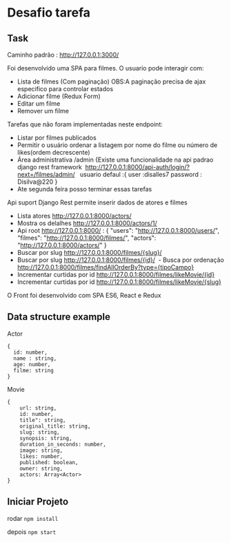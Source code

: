# Desafio tarefa
## Task


Caminho padrão : http://127.0.0.1:3000/

Foi desenvolvido uma SPA para filmes. O usuario pode interagir com:
 - Lista de filmes (Com paginação)
 OBS:A paginação precisa de ajax especifico para controlar estados
 - Adicionar filme (Redux Form)
 - Editar um filme
 - Remover um filme 


 Tarefas que não foram implementadas neste endpoint:
 - Listar por filmes publicados  
 - Permitir o usuário ordenar a listagem por nome do filme ou número de likes(ordem decrescente) 
 - Área administrativa /admin {Existe uma funcionalidade na api padrao django rest framework  http://127.0.0.1:8000/api-auth/login/?next=/filmes/admin/   
       usuario defaul :{
             user :disalles7
             password : Disilva@220
       }
  - Ate segunda feira posso terminar essas tarefas     
   
Api suport Django Rest permite inserir dados de atores e filmes
 - Lista atores http://127.0.0.1:8000/actors/ 
 - Mostra os delalhes http://127.0.0.1:8000/actors/1/
 - Api root http://127.0.0.1:8000/ :
  {
      "users": "http://127.0.0.1:8000/users/",
      "filmes": "http://127.0.0.1:8000/filmes/",
      "actors": "http://127.0.0.1:8000/actors/"
  }
  - Buscar por slug http://127.0.0.1:8000/filmes/{slug}/
  - Buscar por slug http://127.0.0.1:8000/filmes/{id}/
  - Busca por ordenação http://127.0.0.1:8000/filmes/findAllOrderBy?type={tipoCampo}
  - Incrementar curtidas por id http://127.0.0.1:8000/filmes/likeMovie/{id}
  - Incrementar curtidas por id http://127.0.0.1:8000/filmes/likeMovie/{slug}


O Front  foi desenvolvido com SPA ES6, React e Redux
## Data structure example
Actor 

```
{
  id: number,
  name : string,
  age: number,
  filme: string
}
```

Movie
```
{
    url: string,
    id: number,
    title": string,
    original_title: string,
    slug: string,
    synopsis: string,
    duration_in_seconds: number,
    image: string,
    likes: number,
    published: boolean,
    owner: string,
    actors: Array<Actor>
}
```

## Iniciar Projeto
rodar `npm install`

depois `npm start`
